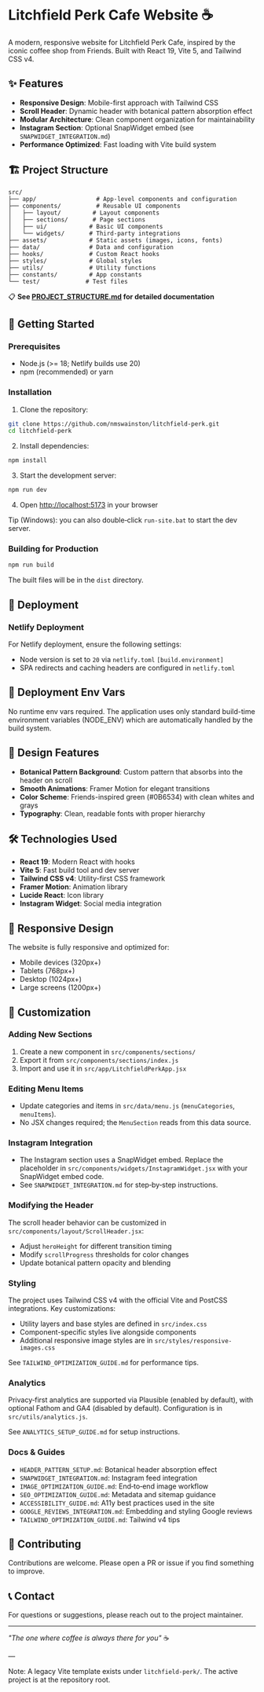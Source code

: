 # Litchfield Perk Cafe Website ☕

A modern, responsive website for Litchfield Perk Cafe, inspired by the iconic coffee shop from Friends. Built with React 19, Vite 5, and Tailwind CSS v4.

## ✨ Features

- **Responsive Design**: Mobile-first approach with Tailwind CSS
- **Scroll Header**: Dynamic header with botanical pattern absorption effect
- **Modular Architecture**: Clean component organization for maintainability
- **Instagram Section**: Optional SnapWidget embed (see `SNAPWIDGET_INTEGRATION.md`)
- **Performance Optimized**: Fast loading with Vite build system

## 🏗️ Project Structure

```
src/
├── app/                 # App-level components and configuration
├── components/          # Reusable UI components
│   ├── layout/         # Layout components
│   ├── sections/       # Page sections
│   ├── ui/            # Basic UI components
│   └── widgets/       # Third-party integrations
├── assets/            # Static assets (images, icons, fonts)
├── data/              # Data and configuration
├── hooks/             # Custom React hooks
├── styles/            # Global styles
├── utils/             # Utility functions
├── constants/         # App constants
└── test/             # Test files
```

📋 **See [PROJECT_STRUCTURE.md](./PROJECT_STRUCTURE.md) for detailed documentation**

## 🚀 Getting Started

### Prerequisites

- Node.js (>= 18; Netlify builds use 20)
- npm (recommended) or yarn

### Installation

1. Clone the repository:
```bash
git clone https://github.com/nmswainston/litchfield-perk.git
cd litchfield-perk
```

2. Install dependencies:
```bash
npm install
```

3. Start the development server:
```bash
npm run dev
```

4. Open [http://localhost:5173](http://localhost:5173) in your browser

Tip (Windows): you can also double‑click `run-site.bat` to start the dev server.

### Building for Production

```bash
npm run build
```

The built files will be in the `dist` directory.

## 🚀 Deployment

### Netlify Deployment

For Netlify deployment, ensure the following settings:
- Node version is set to `20` via `netlify.toml` `[build.environment]`
- SPA redirects and caching headers are configured in `netlify.toml`

## 🔧 Deployment Env Vars

No runtime env vars required. The application uses only standard build-time environment variables (NODE_ENV) which are automatically handled by the build system.

## 🎨 Design Features

- **Botanical Pattern Background**: Custom pattern that absorbs into the header on scroll
- **Smooth Animations**: Framer Motion for elegant transitions
- **Color Scheme**: Friends-inspired green (#0B6534) with clean whites and grays
- **Typography**: Clean, readable fonts with proper hierarchy

## 🛠️ Technologies Used

- **React 19**: Modern React with hooks
- **Vite 5**: Fast build tool and dev server
- **Tailwind CSS v4**: Utility-first CSS framework
- **Framer Motion**: Animation library
- **Lucide React**: Icon library
- **Instagram Widget**: Social media integration

## 📱 Responsive Design

The website is fully responsive and optimized for:
- Mobile devices (320px+)
- Tablets (768px+)
- Desktop (1024px+)
- Large screens (1200px+)

## 🔧 Customization

### Adding New Sections

1. Create a new component in `src/components/sections/`
2. Export it from `src/components/sections/index.js`
3. Import and use it in `src/app/LitchfieldPerkApp.jsx`

### Editing Menu Items

- Update categories and items in `src/data/menu.js` (`menuCategories`, `menuItems`).
- No JSX changes required; the `MenuSection` reads from this data source.

### Instagram Integration

- The Instagram section uses a SnapWidget embed. Replace the placeholder in `src/components/widgets/InstagramWidget.jsx` with your SnapWidget embed code.
- See `SNAPWIDGET_INTEGRATION.md` for step‑by‑step instructions.

### Modifying the Header

The scroll header behavior can be customized in `src/components/layout/ScrollHeader.jsx`:
- Adjust `heroHeight` for different transition timing
- Modify `scrollProgress` thresholds for color changes
- Update botanical pattern opacity and blending

### Styling

The project uses Tailwind CSS v4 with the official Vite and PostCSS integrations. Key customizations:
- Utility layers and base styles are defined in `src/index.css`
- Component-specific styles live alongside components
- Additional responsive image styles are in `src/styles/responsive-images.css`

See `TAILWIND_OPTIMIZATION_GUIDE.md` for performance tips.

### Analytics

Privacy‑first analytics are supported via Plausible (enabled by default), with optional Fathom and GA4 (disabled by default). Configuration is in `src/utils/analytics.js`.

See `ANALYTICS_SETUP_GUIDE.md` for setup instructions.

### Docs & Guides

- `HEADER_PATTERN_SETUP.md`: Botanical header absorption effect
- `SNAPWIDGET_INTEGRATION.md`: Instagram feed integration
- `IMAGE_OPTIMIZATION_GUIDE.md`: End‑to‑end image workflow
- `SEO_OPTIMIZATION_GUIDE.md`: Metadata and sitemap guidance
- `ACCESSIBILITY_GUIDE.md`: A11y best practices used in the site
- `GOOGLE_REVIEWS_INTEGRATION.md`: Embedding and styling Google reviews
- `TAILWIND_OPTIMIZATION_GUIDE.md`: Tailwind v4 tips

## 🤝 Contributing

Contributions are welcome. Please open a PR or issue if you find something to improve.

## 📞 Contact

For questions or suggestions, please reach out to the project maintainer.

---

*"The one where coffee is always there for you"* ☕

—

Note: A legacy Vite template exists under `litchfield-perk/`. The active project is at the repository root.